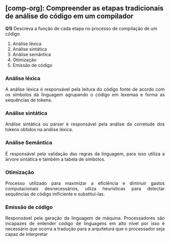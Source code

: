 ## [comp-org]: Compreender as etapas tradicionais de análise do código em um compilador

**Q1)** Descreva a função de cada etapa no processo de compilação de um código

1. Análise léxica
2. Análise sintática
3. Análise semântica
4. Otimização
5. Emissão de código 

### Análise léxica

<p align='justify'>A análise léxica é responsável pela leitura do código fonte de acordo com os símbolos da linguagem agrupando o código em lexemas e forma as sequências de tokens.</p>

### Análise sintática

<p align='justify'>Análise sintática ou parser é responsável pela análise da corretude dos tokens obtidos na análise léxica.</p>

### Análise Semântica

<p align='justify'>É responsável pela validação das regras da linguagem, para isso utiliza a árvore sintática e também a tabela de símbolos.</p>

### Otimização

<p align='justify'>Processo utilizado para maximizar a eficiência e diminuir gastos computacionais desnecessários, utliza heurísticas para detectar sequências de código inificiente e substituí-las.</p>

### Emissão de código

<p align='justify'>Responsável pela geração da linguagem de máquina. Processadores são incapazes de entender código de linguagens em alto nível por isso é necessário que ocorra a tradução para a arquitetura que o processador seja capaz de interpretar</p>
